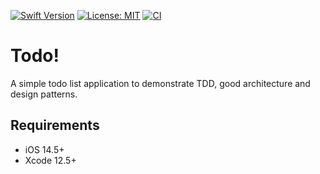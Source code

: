 [![Swift Version][swift-image]][swift-url]
[![License: MIT](https://img.shields.io/badge/License-MIT-yellow.svg)](https://opensource.org/licenses/MIT)
[![CI](https://github.com/drewbrns/todo-list/actions/workflows/CI.yml/badge.svg)](https://github.com/drewbrns/todo-list/actions/workflows/CI.yml)

# Todo!
A simple todo list application to demonstrate TDD, good architecture and design patterns.

## Requirements

- iOS 14.5+
- Xcode 12.5+


[swift-image]:https://img.shields.io/badge/swift-5.4-orange.svg
[swift-url]: https://swift.org/

